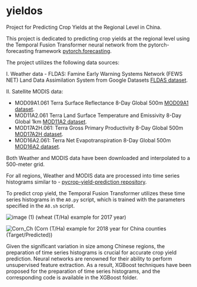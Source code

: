 # yieldos
Project for Predicting Crop Yields at the Regional Level in China.

This project is dedicated to predicting crop yields at the regional level using the Temporal Fusion Transformer neural network from the pytorch-forecasting framework [pytorch.forecasting](https://pytorch-forecasting.readthedocs.io/en/stable/api/pytorch_forecasting.models.temporal_fusion_transformer.TemporalFusionTransformer.html#).

The project utilizes the following data sources:

I. Weather data - FLDAS: Famine Early Warning Systems Network (FEWS NET) Land Data Assimilation System from Google Datasets [FLDAS dataset](https://developers.google.com/earth-engine/datasets/catalog/NASA_FLDAS_NOAH01_C_GL_M_V001).

II. Satellite MODIS data:

   - MOD09A1.061 Terra Surface Reflectance 8-Day Global 500m [MOD09A1 dataset](https://developers.google.com/earth-engine/datasets/catalog/MODIS_061_MOD09A1).
   - MOD11A2.061 Terra Land Surface Temperature and Emissivity 8-Day Global 1km [MOD11A2 dataset](https://developers.google.com/earth-engine/datasets/catalog/MODIS_061_MOD11A2).
   - MOD17A2H.061: Terra Gross Primary Productivity 8-Day Global 500m [MOD17A2H dataset](https://developers.google.com/earth-engine/datasets/catalog/MODIS_061_MOD17A2H).
   - MOD16A2.061: Terra Net Evapotranspiration 8-Day Global 500m [MOD16A2 dataset](https://developers.google.com/earth-engine/datasets/catalog/MODIS_061_MOD16A2).

Both Weather and MODIS data have been downloaded and interpolated to a 500-meter grid.

For all regions, Weather and MODIS data are processed into time series histograms similar to - [pycrop-yield-prediction repository](https://github.com/gabrieltseng/pycrop-yield-prediction).

To predict crop yield, the Temporal Fusion Transformer utilizes these time series histograms in the `A0.py` script, which is trained with the parameters specified in the `A0.sh` script.


![image (1)](https://github.com/koyacolab/yieldos/assets/115004547/c879907e-9697-499b-b09d-1cbe9cf2c64c)
(wheat (T/Ha) example for 2017 year)

![Corn_Ch](https://github.com/koyacolab/yieldos/assets/115004547/a80bb5d1-a10b-43f3-805a-f596482ab265)
(Corn (T/Ha) example for 2018 year for China counties (Target/Predicted))

Given the significant variation in size among Chinese regions, the preparation of time series histograms is crucial for accurate crop yield prediction. Neural networks are renowned for their ability to perform unsupervised feature extraction. As a result, XGBoost techniques have been proposed for the preparation of time series histograms, and the corresponding code is available in the XGBoost folder.


